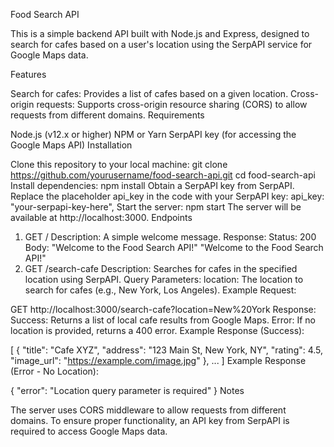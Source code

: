 
Food Search API

This is a simple backend API built with Node.js and Express, designed to search for cafes based on a user's location using the SerpAPI service for Google Maps data.

Features

Search for cafes: Provides a list of cafes based on a given location.
Cross-origin requests: Supports cross-origin resource sharing (CORS) to allow requests from different domains.
Requirements

Node.js (v12.x or higher)
NPM or Yarn
SerpAPI key (for accessing the Google Maps API)
Installation

Clone this repository to your local machine:
git clone https://github.com/yourusername/food-search-api.git
cd food-search-api
Install dependencies:
npm install
Obtain a SerpAPI key from SerpAPI.
Replace the placeholder api_key in the code with your SerpAPI key:
api_key: "your-serpapi-key-here",
Start the server:
npm start
The server will be available at http://localhost:3000.
Endpoints

1. GET /
Description: A simple welcome message.
Response:
Status: 200
Body: "Welcome to the Food Search API!"
"Welcome to the Food Search API!"
2. GET /search-cafe
Description: Searches for cafes in the specified location using SerpAPI.
Query Parameters:
location: The location to search for cafes (e.g., New York, Los Angeles).
Example Request:

GET http://localhost:3000/search-cafe?location=New%20York
Response:
Success: Returns a list of local cafe results from Google Maps.
Error: If no location is provided, returns a 400 error.
Example Response (Success):

[
  {
    "title": "Cafe XYZ",
    "address": "123 Main St, New York, NY",
    "rating": 4.5,
    "image_url": "https://example.com/image.jpg"
  },
  ...
]
Example Response (Error - No Location):

{
  "error": "Location query parameter is required"
}
Notes

The server uses CORS middleware to allow requests from different domains.
To ensure proper functionality, an API key from SerpAPI is required to access Google Maps data.


